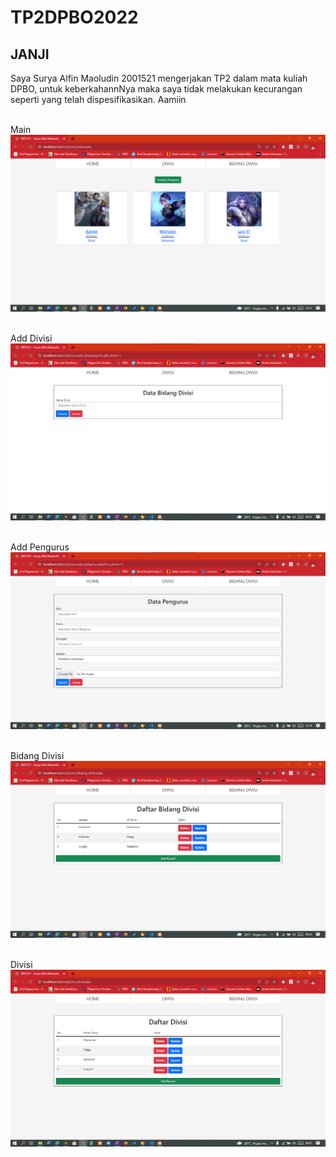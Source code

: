 # TP2DPBO2022

## JANJI
Saya Surya Alfin Maoludin 2001521 mengerjakan TP2
		dalam mata kuliah DPBO, untuk keberkahannNya maka
		saya tidak melakukan kecurangan seperti yang telah
		dispesifikasikan. Aamiin

<br>Main<br>
<img src="https://github.com/Alfinnnnn/TP2DPBO2022/blob/main/ss/index.png">

<br>Add Divisi<br>
<img src="https://github.com/Alfinnnnn/TP2DPBO2022/blob/main/ss/add_divisi.png">

<br>Add Pengurus <br>
<img src="https://github.com/Alfinnnnn/TP2DPBO2022/blob/main/ss/add_pengurus.png">

<br>Bidang Divisi<br>
<img src="https://github.com/Alfinnnnn/TP2DPBO2022/blob/main/ss/bidang_divisi.png">

<br>Divisi<br>
<img src="https://github.com/Alfinnnnn/TP2DPBO2022/blob/main/ss/divisi.png">
